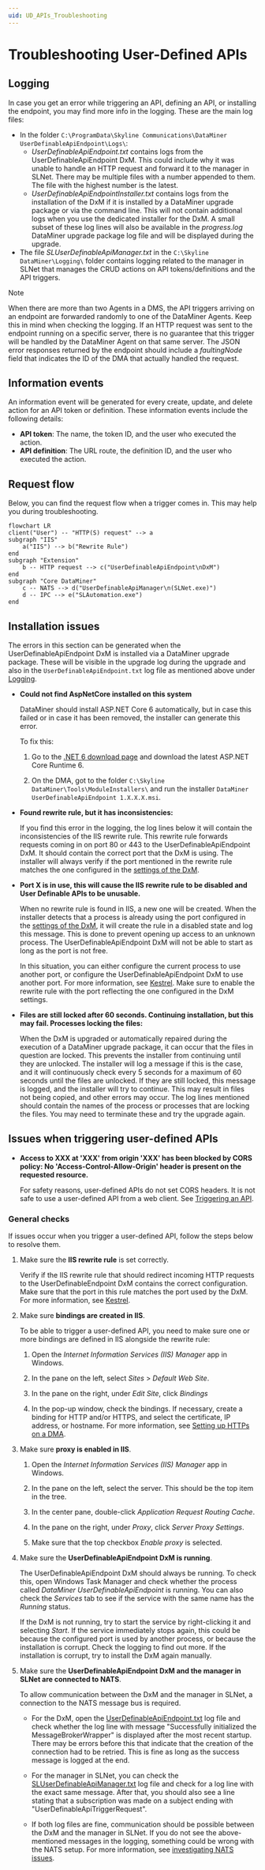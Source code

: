 ```yaml
---
uid: UD_APIs_Troubleshooting
---
```

# Troubleshooting User-Defined APIs

## Logging

In case you get an error while triggering an API, defining an API, or installing the endpoint, you may find more info in the logging. These are the main log files:

- In the folder `C:\ProgramData\Skyline Communications\DataMiner UserDefinableApiEndpoint\Logs\`:
  - *UserDefinableApiEndpoint.txt* contains logs from the UserDefinableApiEndpoint DxM. This could include why it was unable to handle an HTTP request and forward it to the manager in SLNet. There may be multiple files with a number appended to them. The file with the highest number is the latest.
  - *UserDefinableApiEndpointInstaller.txt* contains logs from the installation of the DxM if it is installed by a DataMiner upgrade package or via the command line. This will not contain additional logs when you use the dedicated installer for the DxM. A small subset of these log lines will also be available in the *progress.log* DataMiner upgrade package log file and will be displayed during the upgrade.
- The file *SLUserDefinableApiManager.txt* in the `C:\Skyline DataMiner\Logging\` folder contains logging related to the manager in SLNet that manages the CRUD actions on API tokens/definitions and the API triggers.

> [!NOTE]
> When there are more than two Agents in a DMS, the API triggers arriving on an endpoint are forwarded randomly to one of the DataMiner Agents. Keep this in mind when checking the logging. If an HTTP request was sent to the endpoint running on a specific server, there is no guarantee that this trigger will be handled by the DataMiner Agent on that same server. The JSON error responses returned by the endpoint should include a *faultingNode* field that indicates the ID of the DMA that actually handled the request.

## Information events

An information event will be generated for every create, update, and delete action for an API token or definition. These information events include the following details:

- **API token**: The name, the token ID, and the user who executed the action.
- **API definition**: The URL route, the definition ID, and the user who executed the action.

## Request flow

Below, you can find the request flow when a trigger comes in. This may help you during troubleshooting.

```mermaid
flowchart LR
client("User") -- "HTTP(S) request" --> a
subgraph "IIS"
    a("IIS") --> b("Rewrite Rule")
end
subgraph "Extension"
    b -- HTTP request --> c("UserDefinableApiEndpoint\nDxM")
end
subgraph "Core DataMiner"
    c -- NATS --> d("UserDefinableApiManager\n(SLNet.exe)") 
    d -- IPC --> e("SLAutomation.exe")
end
```

## Installation issues

The errors in this section can be generated when the UserDefinableApiEndpoint DxM is installed via a DataMiner upgrade package. These will be visible in the upgrade log during the upgrade and also in the `UserDefinableApiEndpoint.txt` log file as mentioned above under [Logging](#logging).

- **Could not find AspNetCore installed on this system**

  DataMiner should install ASP.NET Core 6 automatically, but in case this failed or in case it has been removed, the installer can generate this error.

  To fix this:

  1. Go to the [.NET 6 download page](https://dotnet.microsoft.com/en-us/download/dotnet/6.0) and download the latest ASP.NET Core Runtime 6.

  1. On the DMA, got to the folder `C:\Skyline DataMiner\Tools\ModuleInstallers\` and run the installer `DataMiner UserDefinableApiEndpoint 1.X.X.X.msi`.

- **Found rewrite rule, but it has inconsistencies:**

  If you find this error in the logging, the log lines below it will contain the inconsistencies of the IIS rewrite rule. This rewrite rule forwards requests coming in on port 80 or 443 to the UserDefinableApiEndpoint DxM. It should contain the correct port that the DxM is using. The installer will always verify if the port mentioned in the rewrite rule matches the one configured in the [settings of the DxM](xref:UD_APIs_UserDefinableApiEndpoint#configuring-the-dxm).

- **Port X is in use, this will cause the IIS rewrite rule to be disabled and User Definable APIs to be unusable.**

  When no rewrite rule is found in IIS, a new one will be created. When the installer detects that a process is already using the port configured in the [settings of the DxM](xref:UD_APIs_UserDefinableApiEndpoint#configuring-the-dxm), it will create the rule in a disabled state and log this message. This is done to prevent opening up access to an unknown process. The UserDefinableApiEndpoint DxM will not be able to start as long as the port is not free.

  In this situation, you can either configure the current process to use another port, or configure the UserDefinableApiEndpoint DxM to use another port. For more information, see [Kestrel](xref:UD_APIs_UserDefinableApiEndpoint#kestrel). Make sure to enable the rewrite rule with the port reflecting the one configured in the DxM settings.

- **Files are still locked after 60 seconds. Continuing installation, but this may fail. Processes locking the files:**

  When the DxM is upgraded or automatically repaired during the execution of a DataMiner upgrade package, it can occur that the files in question are locked. This prevents the installer from continuing until they are unlocked. The installer will log a message if this is the case, and it will continuously check every 5 seconds for a maximum of 60 seconds until the files are unlocked. If they are still locked, this message is logged, and the installer will try to continue. This may result in files not being copied, and other errors may occur. The log lines mentioned should contain the names of the process or processes that are locking the files. You may need to terminate these and try the upgrade again.

## Issues when triggering user-defined APIs

- **Access to XXX at 'XXX' from origin 'XXX' has been blocked by CORS policy: No 'Access-Control-Allow-Origin' header is present on the requested resource.**

  For safety reasons, user-defined APIs do not set CORS headers<!-- RN 36727 -->. It is not safe to use a user-defined API from a web client. See [Triggering an API](xref:UD_APIs_Triggering_an_API#cors).

### General checks

If issues occur when you trigger a user-defined API, follow the steps below to resolve them.

1. Make sure the **IIS rewrite rule** is set correctly.

   Verify if the IIS rewrite rule that should redirect incoming HTTP requests to the UserDefinableEndpoint DxM contains the correct configuration. Make sure that the port in this rule matches the port used by the DxM. For more information, see [Kestrel](xref:UD_APIs_UserDefinableApiEndpoint#kestrel).

1. Make sure **bindings are created in IIS**.

   To be able to trigger a user-defined API, you need to make sure one or more bindings are defined in IIS alongside the rewrite rule:

   1. Open the *Internet Information Services (IIS) Manager* app in Windows.

   1. In the pane on the left, select *Sites* > *Default Web Site*.

   1. In the pane on the right, under *Edit Site*, click *Bindings*

   1. In the pop-up window, check the bindings. If necessary, create a binding for HTTP and/or HTTPS, and select the certificate, IP address, or hostname. For more information, see [Setting up HTTPs on a DMA](xref:Setting_up_HTTPS_on_a_DMA).

1. Make sure **proxy is enabled in IIS**.

   1. Open the *Internet Information Services (IIS) Manager* app in Windows.

   1. In the pane on the left, select the server. This should be the top item in the tree.

   1. In the center pane, double-click *Application Request Routing Cache*.

   1. In the pane on the right, under *Proxy*, click *Server Proxy Settings*.

   1. Make sure that the top checkbox *Enable proxy* is selected.

1. Make sure the **UserDefinableApiEndpoint DxM is running**.

   The UserDefinableApiEndpoint DxM should always be running. To check this, open Windows Task Manager and check whether the process called *DataMiner UserDefinableApiEndpoint* is running. You can also check the *Services* tab to see if the service with the same name has the *Running* status.

   If the DxM is not running, try to start the service by right-clicking it and selecting *Start*. If the service immediately stops again, this could be because the configured port is used by another process, or because the installation is corrupt. Check the logging to find out more. If the installation is corrupt, try to install the DxM again manually.

1. Make sure the **UserDefinableApiEndpoint DxM and the manager in SLNet are connected to NATS**.

   To allow communication between the DxM and the manager in SLNet, a connection to the NATS message bus is required.

   - For the DxM, open the [UserDefinableApiEndpoint.txt](#logging) log file and check whether the log line with message "Successfully initialized the MessageBrokerWrapper" is displayed after the most recent startup. There may be errors before this that indicate that the creation of the connection had to be retried. This is fine as long as the success message is logged at the end.

   - For the manager in SLNet, you can check the [SLUserDefinableApiManager.txt](#logging) log file and check for a log line with the exact same message. After that, you should also see a line stating that a subscription was made on a subject ending with "UserDefinableApiTriggerRequest".

   - If both log files are fine, communication should be possible between the DxM and the manager in SLNet. If you do not see the above-mentioned messages in the logging, something could be wrong with the NATS setup. For more information, see [investigating NATS issues](xref:Investigating_NATS_Issues).
